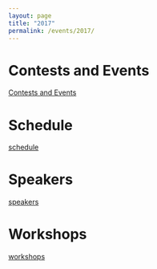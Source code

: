 ```yaml
---
layout: page
title: "2017"
permalink: /events/2017/
--- 
```


# Contests and Events

[Contests and Events](../2017/contests-events.html)

# Schedule

[schedule](../2017/schedule.html)

# Speakers

[speakers](../2017/speakers.html)

# Workshops

[workshops](../2017/workshops.html)
